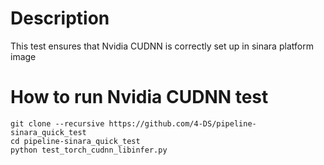 # Description
This test ensures that Nvidia CUDNN is correctly set up in sinara platform image

# How to run Nvidia CUDNN test
```
git clone --recursive https://github.com/4-DS/pipeline-sinara_quick_test
cd pipeline-sinara_quick_test
python test_torch_cudnn_libinfer.py
```